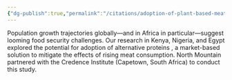 ```yaml
---
{"dg-publish":true,"permalink":"/citations/adoption-of-plant-based-meat-in-kenya-nigeria-and-egypt-north-mountain-consulting-group/","created":"2025-10-23T17:42:44.393+01:00","updated":"2025-10-23T18:12:10.175+01:00"}
---
```


Population growth trajectories globally—and in Africa in particular—suggest looming food security challenges. Our research in  Kenya, Nigeria, and Egypt explored the potential for  adoption of alternative proteins ,  a market-based solution to mitigate the effects of rising meat consumption.  North Mountain partnered with the Credence Institute (Capetown, South Africa) to conduct this study.